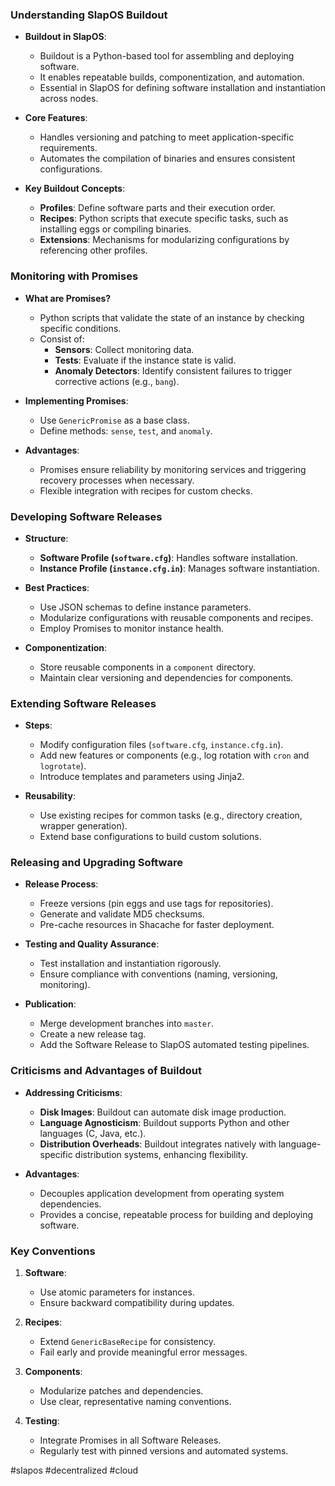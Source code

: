 
### Understanding SlapOS Buildout

- **Buildout in SlapOS**:

    - Buildout is a Python-based tool for assembling and deploying software.
    - It enables repeatable builds, componentization, and automation.
    - Essential in SlapOS for defining software installation and instantiation across nodes.

- **Core Features**:

    - Handles versioning and patching to meet application-specific requirements.
    - Automates the compilation of binaries and ensures consistent configurations.

- **Key Buildout Concepts**:

    - **Profiles**: Define software parts and their execution order.
    - **Recipes**: Python scripts that execute specific tasks, such as installing eggs or compiling binaries.
    - **Extensions**: Mechanisms for modularizing configurations by referencing other profiles.


### Monitoring with Promises

- **What are Promises?**

    - Python scripts that validate the state of an instance by checking specific conditions.
    - Consist of:
        - **Sensors**: Collect monitoring data.
        - **Tests**: Evaluate if the instance state is valid.
        - **Anomaly Detectors**: Identify consistent failures to trigger corrective actions (e.g., `bang`).

- **Implementing Promises**:

    - Use `GenericPromise` as a base class.
    - Define methods: `sense`, `test`, and `anomaly`.

- **Advantages**:

    - Promises ensure reliability by monitoring services and triggering recovery processes when necessary.
    - Flexible integration with recipes for custom checks.


### Developing Software Releases

- **Structure**:

    - **Software Profile (`software.cfg`)**: Handles software installation.
    - **Instance Profile (`instance.cfg.in`)**: Manages software instantiation.

- **Best Practices**:

    - Use JSON schemas to define instance parameters.
    - Modularize configurations with reusable components and recipes.
    - Employ Promises to monitor instance health.

- **Componentization**:

    - Store reusable components in a `component` directory.
    - Maintain clear versioning and dependencies for components.


### Extending Software Releases

- **Steps**:

    - Modify configuration files (`software.cfg`, `instance.cfg.in`).
    - Add new features or components (e.g., log rotation with `cron` and `logrotate`).
    - Introduce templates and parameters using Jinja2.

- **Reusability**:

    - Use existing recipes for common tasks (e.g., directory creation, wrapper generation).
    - Extend base configurations to build custom solutions.


### Releasing and Upgrading Software

- **Release Process**:

    - Freeze versions (pin eggs and use tags for repositories).
    - Generate and validate MD5 checksums.
    - Pre-cache resources in Shacache for faster deployment.

- **Testing and Quality Assurance**:

    - Test installation and instantiation rigorously.
    - Ensure compliance with conventions (naming, versioning, monitoring).

- **Publication**:

    - Merge development branches into `master`.
    - Create a new release tag.
    - Add the Software Release to SlapOS automated testing pipelines.


### Criticisms and Advantages of Buildout

- **Addressing Criticisms**:

    - **Disk Images**: Buildout can automate disk image production.
    - **Language Agnosticism**: Buildout supports Python and other languages (C, Java, etc.).
    - **Distribution Overheads**: Buildout integrates natively with language-specific distribution systems, enhancing flexibility.

- **Advantages**:

    - Decouples application development from operating system dependencies.
    - Provides a concise, repeatable process for building and deploying software.


### Key Conventions

1. **Software**:

    - Use atomic parameters for instances.
    - Ensure backward compatibility during updates.

1. **Recipes**:

    - Extend `GenericBaseRecipe` for consistency.
    - Fail early and provide meaningful error messages.

1. **Components**:

    - Modularize patches and dependencies.
    - Use clear, representative naming conventions.

1. **Testing**:

    - Integrate Promises in all Software Releases.
    - Regularly test with pinned versions and automated systems.


<!-- Keywords -->
#slapos #decentralized #cloud
<!-- /Keywords -->

